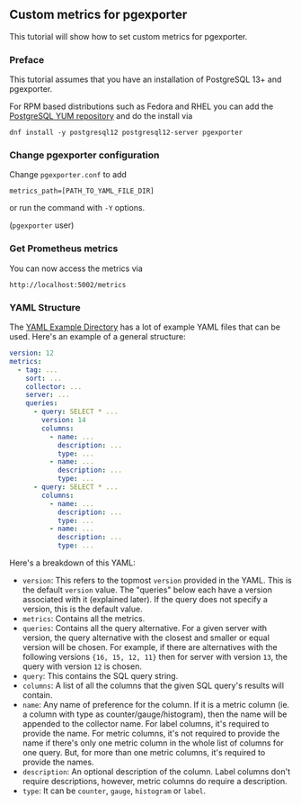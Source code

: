 ## Custom metrics for pgexporter

This tutorial will show how to set custom metrics for pgexporter.

### Preface

This tutorial assumes that you have an installation of PostgreSQL 13+ and pgexporter.

For RPM based distributions such as Fedora and RHEL you can add the
[PostgreSQL YUM repository](https://yum.postgresql.org/) and do the install via

```
dnf install -y postgresql12 postgresql12-server pgexporter
```

### Change pgexporter configuration

Change `pgexporter.conf` to add

```
metrics_path=[PATH_TO_YAML_FILE_DIR]
```

or run the command with `-Y` options.

(`pgexporter` user)


### Get Prometheus metrics

You can now access the metrics via

```
http://localhost:5002/metrics
```

### YAML Structure

The [YAML Example Directory](../../contrib/yaml) has a lot of example YAML files
that can be used. Here's an example of a general structure:

```yaml
version: 12
metrics:
  - tag: ...
    sort: ...
    collector: ...
    server: ...
    queries:
      - query: SELECT * ...
        version: 14
        columns:
          - name: ...
            description: ...
            type: ...
          - name: ...
            description: ...
            type: ...
      - query: SELECT * ...
        columns:
          - name: ...
            description: ...
            type: ...
          - name: ...
            description: ...
            type: ...
```

Here's a breakdown of this YAML:

- `version`: This refers to the topmost `version` provided in the YAML. This is the default `version` value. The "queries" below each have a version associated with it (explained later). If the query does not specify a version, this is the default value.
- `metrics`: Contains all the metrics.
- `queries`: Contains all the query alternative. For a given server with version, the query alternative with the closest and smaller or equal version will be chosen. For example, if there are alternatives with the following versions `{16, 15, 12, 11}` then for server with version `13`, the query with version `12` is chosen.
- `query`: This contains the SQL query string.
- `columns`: A list of all the columns that the given SQL query's results will contain.
- `name`: Any name of preference for the column. If it is a metric column (ie. a column with type as counter/gauge/histogram), then the name will be appended to the collector name. For label columns, it's required to provide the name. For metric columns, it's not required to provide the name if there's only one metric column in the whole list of columns for one query. But, for more than one metric columns, it's required to provide the names.
- `description`: An optional description of the column. Label columns don't require descriptions, however, metric columns do require a description.
- `type`: It can be `counter`, `gauge`, `histogram` or `label`.
